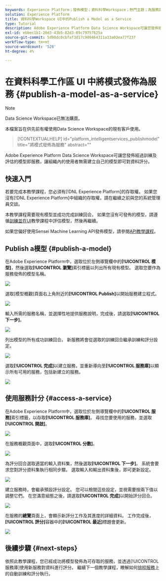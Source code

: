 ```yaml
---
keywords: Experience Platform；發佈模型；資料科學Workspace；熱門主題；為服務評分
solution: Experience Platform
title: 資料科學Workspace UI中的Publish a Model as a Service
type: Tutorial
description: Adobe Experience Platform Data Science Workspace可讓您發佈經過訓練及評估的模型即服務，讓組織內的使用者無需建立自己的模型即可對資料評分。
exl-id: ebbec1b1-20d3-43b5-82d3-89c79757625a
source-git-commit: 5d98dc0cbfaf3d17c909464311a33a03ea77f237
workflow-type: tm+mt
source-wordcount: '528'
ht-degree: 4%

---
```


# 在資料科學工作區 UI 中將模式發佈為服務 {#publish-a-model-as-a-service}

>[!NOTE]
>
>Data Science Workspace已無法購買。
>
>本檔案旨在供先前有權使用Data Science Workspace的現有客戶使用。

>[!CONTEXTUALHELP]
>id="platform_intelligentservices_publishmodel"
>title="將模式發佈為服務"
>abstract=""

Adobe Experience Platform Data Science Workspace可讓您發佈經過訓練及評估的模型即服務，讓組織內的使用者無需建立自己的模型即可對資料評分。

## 快速入門

若要完成本教學課程，您必須有[!DNL Experience Platform]的存取權。 如果您沒有[!DNL Experience Platform]中組織的存取權，請在繼續之前與您的系統管理員交談。

本教學課程需要現有模型並成功完成訓練回合。 如果您沒有可發佈的模型，請遵循[訓練並在UI](./train-evaluate-model-ui.md)教學課程中評估模型，然後再繼續。

如果您偏好使用Sensei Machine Learning API發佈模型，請參閱[API教學課程](./publish-model-service-api.md)。

## Publish a模型 {#publish-a-model}

在Adobe Experience Platform中，選取位於左側導覽欄中的&#x200B;**[!UICONTROL 模型]**，然後選取&#x200B;**[!UICONTROL 瀏覽]**&#x200B;索引標籤以列出所有現有模型。 選取您要作為服務發佈的模型名稱。

![](../images/models-recipes/publish-model/browse_model.png)

選取[模型概觀]頁面右上角附近的&#x200B;**[!UICONTROL Publish]**&#x200B;以開始服務建立程式。

![](../images/models-recipes/publish-model/view_training.png)

輸入所需的服務名稱，並選擇性地提供服務說明，完成後，請選取&#x200B;**[!UICONTROL 下一步]**。

![](../images/models-recipes/publish-model/configure_training.png)

列出模型的所有成功訓練回合。 新服務將會從選取的訓練回合繼承訓練和評分設定。

![](../images/models-recipes/publish-model/select_training_run.png)

選取&#x200B;**[!UICONTROL 完成]**&#x200B;以建立服務，並重新導向至&#x200B;**[!UICONTROL 服務庫]**&#x200B;以顯示所有可用的服務，包括新建立的服務。

![](../images/models-recipes/publish-model/service_gallery.png)

## 使用服務計分 {#access-a-service}

在Adobe Experience Platform中，選取位於左側導覽欄中的&#x200B;**[!UICONTROL 服務]**&#x200B;索引標籤，以存取&#x200B;**[!UICONTROL 服務庫]**。 尋找您要使用的服務，並選取&#x200B;**[!UICONTROL 開啟]**。

![](../images/models-recipes/publish-model/open_service.png)

在服務概觀頁面中，選取&#x200B;**[!UICONTROL 分數]**。

![](../images/models-recipes/publish-model/score_service.png)

為評分回合選取適當的輸入資料集，然後選取&#x200B;**[!UICONTROL 下一步]**。 系統會要求您對評分資料集執行相同步驟。 選取輸入和輸出資料集後，即可更新設定。

![](../images/models-recipes/publish-model/select_datasets.png)

建立服務時，會繼承預設評分設定。 您可以檢閱這些設定，並視需要按兩下值以調整它們。 在您滿意組態之後，請選取&#x200B;**[!UICONTROL 完成]**&#x200B;以開始評分回合。

![](../images/models-recipes/publish-model/scoring_configs.png)

在服務的&#x200B;**總覽**&#x200B;頁面上，會顯示新評分工作及其進度的詳細資料。 工作完成後，**[!UICONTROL 評分]**&#x200B;容器中的&#x200B;**[!UICONTROL 最近]**&#x200B;標題會更新。

![](../images/models-recipes/publish-model/pending_scoring.png)

## 後續步驟 {#next-steps}

依照此教學課程，您已經成功將模型發佈為可存取的服務，並透過[!UICONTROL 服務庫]使用新服務對資料進行評分。 繼續下一個教學課程，瞭解如何[排程服務](./schedule-models-ui.md)上的自動訓練和評分執行。

